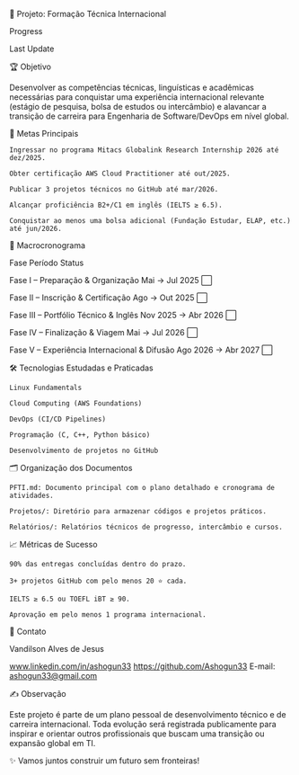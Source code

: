 📘 Projeto: Formação Técnica Internacional

Progress

Last Update


🏆 Objetivo

Desenvolver as competências técnicas, linguísticas e acadêmicas necessárias para conquistar uma experiência internacional relevante (estágio de pesquisa, bolsa de estudos ou intercâmbio) e alavancar a transição de carreira para Engenharia de Software/DevOps em nível global.


🎯 Metas Principais

    Ingressar no programa Mitacs Globalink Research Internship 2026 até dez/2025.

    Obter certificação AWS Cloud Practitioner até out/2025.

    Publicar 3 projetos técnicos no GitHub até mar/2026.

    Alcançar proficiência B2+/C1 em inglês (IELTS ≥ 6.5).

    Conquistar ao menos uma bolsa adicional (Fundação Estudar, ELAP, etc.) até jun/2026.


📅 Macrocronograma

Fase	Período	Status

Fase I – Preparação & Organização	Mai → Jul 2025	⬜

Fase II – Inscrição & Certificação	Ago → Out 2025	⬜

Fase III – Portfólio Técnico & Inglês	Nov 2025 → Abr 2026	⬜

Fase IV – Finalização & Viagem	Mai → Jul 2026	⬜

Fase V – Experiência Internacional & Difusão	Ago 2026 → Abr 2027	⬜


🛠️ Tecnologias Estudadas e Praticadas

    Linux Fundamentals

    Cloud Computing (AWS Foundations)

    DevOps (CI/CD Pipelines)

    Programação (C, C++, Python básico)

    Desenvolvimento de projetos no GitHub


🗂️ Organização dos Documentos

    PFTI.md: Documento principal com o plano detalhado e cronograma de atividades.

    Projetos/: Diretório para armazenar códigos e projetos práticos.

    Relatórios/: Relatórios técnicos de progresso, intercâmbio e cursos.


📈 Métricas de Sucesso

    90% das entregas concluídas dentro do prazo.

    3+ projetos GitHub com pelo menos 20 ⭐ cada.

    IELTS ≥ 6.5 ou TOEFL iBT ≥ 90.

    Aprovação em pelo menos 1 programa internacional.


🤝 Contato

Vandilson Alves de Jesus

www.linkedin.com/in/ashogun33
https://github.com/Ashogun33
E-mail: ashogun33@gmail.com


✍️ Observação

Este projeto é parte de um plano pessoal de desenvolvimento técnico e de carreira internacional. Toda evolução será registrada publicamente para inspirar e orientar outros profissionais que buscam uma transição ou expansão global em TI.

✨ Vamos juntos construir um futuro sem fronteiras!
